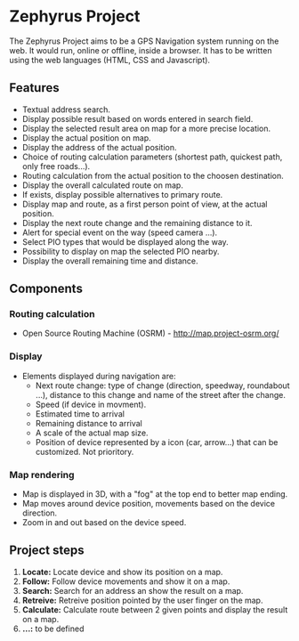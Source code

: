 # Zephyrus Project

The Zephyrus Project aims to be a GPS Navigation system running on the web. It would run, online or offline, inside a browser. It has to be written using the web languages (HTML, CSS and Javascript).

## Features
* Textual address search.
* Display possible result based on words entered in search field.
* Display the selected result area on map for a more precise location.
* Display the actual position on map.
* Display the address of the actual position.
* Choice of routing calculation parameters (shortest path, quickest path, only free roads...).
* Routing calculation from the actual position to the choosen destination.
* Display the overall calculated route on map.
* If exists, display possible alternatives to primary route.
* Display map and route, as a first person point of view, at the actual position.
* Display the next route change and the remaining distance to it.
* Alert for special event on the way (speed camera ...).
* Select PIO types that would be displayed along the way.
* Possibility to display on map the selected PIO nearby.
* Display the overall remaining time and distance.

## Components

### Routing calculation
* Open Source Routing Machine (OSRM) - http://map.project-osrm.org/

### Display
* Elements displayed during navigation are:
  + Next route change: type of change (direction, speedway, roundabout ...), distance to this change and name of the street after the change.
  + Speed (if device in movment).
  + Estimated time to arrival
  + Remaining distance to arrival
  + A scale of the actual map size.
  + Position of device represented by a icon (car, arrow...) that can be customized. Not prioritory.

### Map rendering
* Map is displayed in 3D, with a "fog" at the top end to better map ending.
* Map moves around device position, movements based on the device direction.
* Zoom in and out based on the device speed.

## Project steps

1. **Locate:** Locate device and show its position on a map.
2. **Follow:** Follow device movements and show it on a map.
3. **Search:** Search for an address an show the result on a map.
4. **Retreive:** Retreive position pointed by the user finger on the map.
5. **Calculate:** Calculate route between 2 given points and display the result on a map.
6. **...:** to be defined
